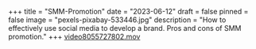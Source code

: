 +++
title = "SMM-Promotion"
date = "2023-06-12"
draft = false
pinned = false
image = "pexels-pixabay-533446.jpg"
description = "How to effectively use social media to develop a brand. Pros and cons of SMM promotion."
+++
[video8055727802.mov](video8055727802.mov)